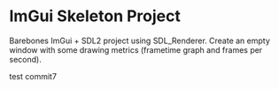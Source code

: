 # ImGui Skeleton Project

Barebones ImGui + SDL2 project using SDL_Renderer. Create an empty window with some drawing metrics (frametime graph and frames per second).

test commit7